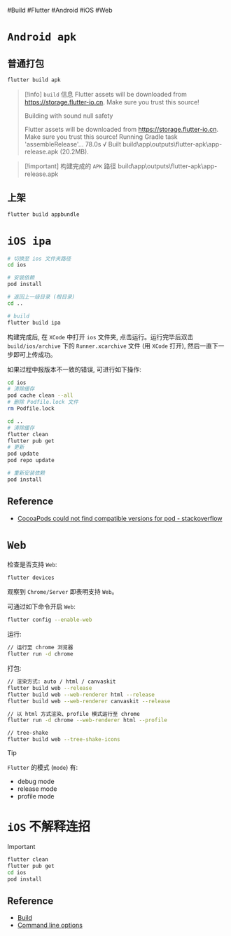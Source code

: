 #Build #Flutter #Android #iOS #Web
# `Android apk`

## 普通打包

```bash
flutter build apk
```

> [!info] `build` 信息
> Flutter assets will be downloaded from https://storage.flutter-io.cn. Make sure you trust this source!
> 
>  Building with sound null safety 
> 
> Flutter assets will be downloaded from https://storage.flutter-io.cn. Make sure you trust this source!
> Running Gradle task 'assembleRelease'...                           78.0s
> √  Built build\app\outputs\flutter-apk\app-release.apk (20.2MB).

> [!important] 构建完成的 `APK` 路径
> build\app\outputs\flutter-apk\app-release.apk

## 上架

```bash
flutter build appbundle
```

# `iOS ipa`

```bash
# 切换至 ios 文件夹路径
cd ios

# 安装依赖
pod install

# 返回上一级目录 (根目录)
cd ..

# build
flutter build ipa
```

构建完成后, 在 `XCode` 中打开 `ios` 文件夹, 点击运行。运行完毕后双击 `build/ios/archive` 下的 `Runner.xcarchive` 文件 (用 `XCode` 打开), 然后一直下一步即可上传成功。

如果过程中报版本不一致的错误, 可进行如下操作:

```bash
cd ios
# 清除缓存
pod cache clean --all
# 删除 Podfile.lock 文件
rm Podfile.lock

cd ..
# 清除缓存
flutter clean
flutter pub get
# 更新
pod update
pod repo update

# 重新安装依赖
pod install
```

## Reference

* [CocoaPods could not find compatible versions for pod - stackoverflow](https://stackoverflow.com/questions/67115523/flutter-sound-cocoapods-could-not-find-compatible-versions-for-pod-tau-sound-co)

# `Web`

检查是否支持 `Web`:

```bash
flutter devices
```

观察到 `Chrome/Server` 即表明支持 `Web`。

可通过如下命令开启 `Web`:

```bash
flutter config --enable-web
```

运行:

```bash
// 运行至 chrome 浏览器
flutter run -d chrome
```

打包:

```bash
// 渲染方式: auto / html / canvaskit
flutter build web --release
flutter build web --web-renderer html --release
flutter build web --web-renderer canvaskit --release

// 以 html 方式渲染、profile 模式运行至 chrome
flutter run -d chrome --web-renderer html --profile

// tree-shake
flutter build web --tree-shake-icons
```

> [!tip]
> `Flutter` 的模式 (`mode`) 有:
> - debug mode
> - release mode
> - profile mode

# `iOS` 不解释连招

> [!important]
> ```bash
> flutter clean
> flutter pub get
> cd ios
> pod install
> ```

## Reference

* [Build](https://docs.flutter.dev/get-started/web#build)
* [Command line options](https://docs.flutter.dev/development/platform-integration/web/renderers#command-line-options)